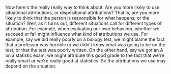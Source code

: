 Now here's the really really way to think about. Are you more likely to use
situational attributions, or dispositional attributions? That is, are you more
likely to think that the person is responsible for what happens, or the
situation? Well, as it turns out, different situations call for different types
of attribution. For example, when evaluating our own behaviour, whether we
succeed or fail might influence what kind of attributions we use. For example,
say we did really poorly on a biology test, we might blame the fact that a
professor was horrible or we didn't know what was going to be on the test, or
that the test was poorly written. On the other hand, say we got an A on a
statistic exam, we might attribute this good grade to the fact that we're
really smart or we're really good at statistics. So the attributions we use may
depend on the situation.
